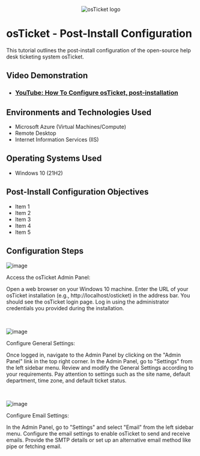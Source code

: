 <p align="center">
<img src="https://i.imgur.com/Clzj7Xs.png" alt="osTicket logo"/>
</p>

<h1>osTicket - Post-Install Configuration</h1>
This tutorial outlines the post-install configuration of the open-source help desk ticketing system osTicket.<br />


<h2>Video Demonstration</h2>

- ### [YouTube: How To Configure osTicket, post-installation](https://www.youtube.com)

<h2>Environments and Technologies Used</h2>

- Microsoft Azure (Virtual Machines/Compute)
- Remote Desktop
- Internet Information Services (IIS)

<h2>Operating Systems Used </h2>

- Windows 10</b> (21H2)

<h2>Post-Install Configuration Objectives</h2>

- Item 1
- Item 2
- Item 3
- Item 4
- Item 5

<h2>Configuration Steps</h2>

<p>

![image](https://github.com/ChanteWright/post-install-config/assets/138072479/53b393fe-ea42-433c-87bf-29838c38cac6)

</p>
<p>
Access the osTicket Admin Panel:

Open a web browser on your Windows 10 machine.
Enter the URL of your osTicket installation (e.g., http://localhost/osticket) in the address bar.
You should see the osTicket login page.
Log in using the administrator credentials you provided during the installation.
</p>
<br />

<p>

  ![image](https://github.com/ChanteWright/post-install-config/assets/138072479/077a85e2-2a96-40e7-a59b-8ced4f81482f)

</p>
<p>
Configure General Settings:

Once logged in, navigate to the Admin Panel by clicking on the "Admin Panel" link in the top right corner.
In the Admin Panel, go to "Settings" from the left sidebar menu.
Review and modify the General Settings according to your requirements.
Pay attention to settings such as the site name, default department, time zone, and default ticket status.
</p>
<br />

<p>

  ![image](https://github.com/ChanteWright/post-install-config/assets/138072479/aa8c2c10-c0aa-4fbc-b5d6-cb6427aeeafb)

</p>
<p>
Configure Email Settings:

In the Admin Panel, go to "Settings" and select "Email" from the left sidebar menu.
Configure the email settings to enable osTicket to send and receive emails.
Provide the SMTP details or set up an alternative email method like pipe or fetching email.
</p>
<br />
